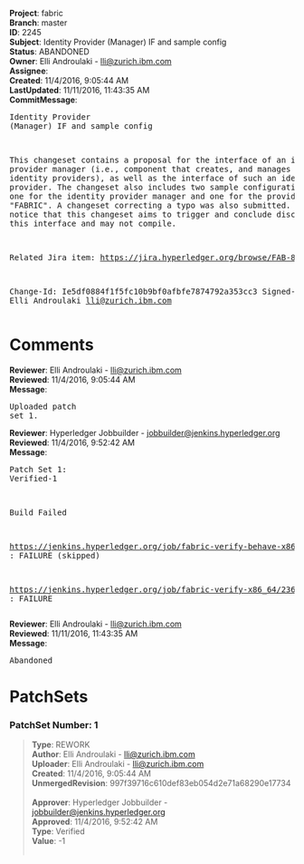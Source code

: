 <strong>Project</strong>: fabric<br><strong>Branch</strong>: master<br><strong>ID</strong>: 2245<br><strong>Subject</strong>: Identity Provider (Manager) IF and sample config<br><strong>Status</strong>: ABANDONED<br><strong>Owner</strong>: Elli Androulaki - lli@zurich.ibm.com<br><strong>Assignee</strong>:<br><strong>Created</strong>: 11/4/2016, 9:05:44 AM<br><strong>LastUpdated</strong>: 11/11/2016, 11:43:35 AM<br><strong>CommitMessage</strong>:<br><pre>Identity Provider (Manager) IF and sample config

This changeset contains a proposal for the interface of an identity
provider manager (i.e., component that creates, and manages one or more
identity providers), as well as the interface of such an identity
provider. The changeset also includes two sample configuration files, one
for the identity provider manager and one for the provider of type
"FABRIC". A changeset correcting a typo was also submitted.
Please notice that this changeset aims to trigger and conclude discussions
on this interface and may not compile.

Related Jira item: https://jira.hyperledger.org/browse/FAB-829

Change-Id: Ie5df0884f1f5fc10b9bf0afbfe7874792a353cc3
Signed-off-by: Elli Androulaki <lli@zurich.ibm.com>
</pre><h1>Comments</h1><strong>Reviewer</strong>: Elli Androulaki - lli@zurich.ibm.com<br><strong>Reviewed</strong>: 11/4/2016, 9:05:44 AM<br><strong>Message</strong>: <pre>Uploaded patch set 1.</pre><strong>Reviewer</strong>: Hyperledger Jobbuilder - jobbuilder@jenkins.hyperledger.org<br><strong>Reviewed</strong>: 11/4/2016, 9:52:42 AM<br><strong>Message</strong>: <pre>Patch Set 1: Verified-1

Build Failed 

https://jenkins.hyperledger.org/job/fabric-verify-behave-x86_64/1230/ : FAILURE (skipped)

https://jenkins.hyperledger.org/job/fabric-verify-x86_64/2366/ : FAILURE</pre><strong>Reviewer</strong>: Elli Androulaki - lli@zurich.ibm.com<br><strong>Reviewed</strong>: 11/11/2016, 11:43:35 AM<br><strong>Message</strong>: <pre>Abandoned</pre><h1>PatchSets</h1><h3>PatchSet Number: 1</h3><blockquote><strong>Type</strong>: REWORK<br><strong>Author</strong>: Elli Androulaki - lli@zurich.ibm.com<br><strong>Uploader</strong>: Elli Androulaki - lli@zurich.ibm.com<br><strong>Created</strong>: 11/4/2016, 9:05:44 AM<br><strong>UnmergedRevision</strong>: 997f39716c610def83eb054d2e71a68290e17734<br><br><strong>Approver</strong>: Hyperledger Jobbuilder - jobbuilder@jenkins.hyperledger.org<br><strong>Approved</strong>: 11/4/2016, 9:52:42 AM<br><strong>Type</strong>: Verified<br><strong>Value</strong>: -1<br><br></blockquote>